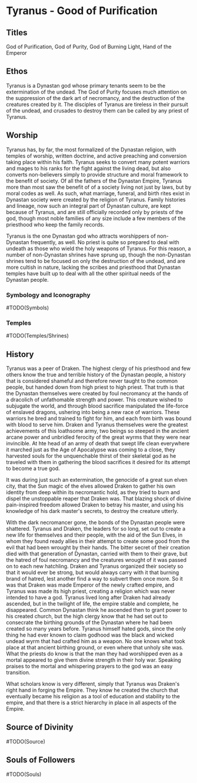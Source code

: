 # Tyranus - Good of Purification

## Titles

God of Purification, God of Purity, God of Burning Light, Hand of the Emperor

## Ethos

Tyranus is a Dynastan god whose primary tenants seem to be the extermination of the undead. The God of Purity focuses much attention on the suppression of the dark art of necromancy, and the destruction of the creatures created by it. The disciples of Tyranus are tireless in their pursuit of the undead, and crusades to destroy them can be called by any priest of Tyranus.

## Worship

Tyranus has, by far, the most formalized of the Dynastan religion, with temples of worship, written doctrine, and active preaching and conversion taking place within his faith. Tyranus seeks to convert many potent warriors and mages to his ranks for the fight against the living dead, but also converts non-believers simply to provide structure and moral framework to the benefit of society. Of all the fathers of the Dynastan Empire, Tyranus more than most saw the benefit of of a society living not just by laws, but by moral codes as well. As such, what marriage, funeral, and birth rites exist in Dynastan society were created by the religion of Tyranus. Family histories and lineage, now such an integral part of Dynastan culture, are kept because of Tyranus, and are still officially recorded only by priests of the god, though most noble families of any size include a few members of the priesthood who keep the family records.

Tyranus is the one Dynastan god who attracts worshippers of non-Dynastan frequently, as well. No priest is quite so prepared to deal with undeath as those who wield the holy weapons of Tyranus. For this reason, a number of non-Dynastan shrines have sprung up, though the non-Dynastan shrines tend to be focused on only the destruction of the undead, and are more cultish in nature, lacking the scribes and priesthood that Dynastan temples have built up to deal with all the other spiritual needs of the Dynastan people.

### Symbology and Iconography

#TODO(Symbols)

### Temples

#TODO(Temples/Shrines)

## History

Tyranus was a peer of Draken. The highest clergy of his priesthood and few others know the true and terrible history of the Dynastan people, a history that is considered shameful and therefore never taught to the common people, but handed down from high priest to high priest. That truth is that the Dynastan themselves were created by foul necromancy at the hands of a dracolich of unfathomable strength and power. This creature wished to subjugate the world, and through blood sacrifice manipulated the life-force of enslaved dragons, ushering into being a new race of warriors. These warriors he bred and trained to fight for him, and each from birth was bound with blood to serve him. Draken and Tyranus themselves were the greatest achievements of this loathsome army, two beings so steeped in the ancient arcane power and unbridled ferocity of the great wyrms that they were near invincible. At hte head of an army of death that swept life clean everywhere it marched just as the Age of Apocalypse was coming to a close, they harvested souls for the unquenchable thirst of their skeletal god as he traveled with them in gathering the blood sacrifices it desired for its attempt to become a true god.

It was during just such an extermination, the genocide of a great sun elven city, that the Sun magic of the elves allowed Draken to gather his own identity from deep within its necromantic hold, as they tried to burn and dispel the unstoppable reaper that Draken was. That blazing shock of divine pain-inspired freedom allowed Draken to betray his master, and using his knowledge of his dark master's secrets, to destroy the creature utterly.

With the dark necromancer gone, the bonds of the Dynastan people were shattered. Tyranus and Draken, the leaders for so long, set out to create a new life for themselves and their people, with the aid of the Sun Elves, in whom they found ready allies in their attempt to create some good from the evil that had been wrought by their hands. The bitter secret of their creation died with that generation of Dynastan, carried with them to their grave, but the hatred of foul necromancy and the creatures wrought of it was passed on to each new hatchling. Draken and Tyranus organized their society so that it would ever be strong, but would always carry with it that burning brand of hatred, lest another find a way to subvert them once more. So it was that Draken was made Emperor of the newly crafted empire, and Tyranus was made its high priest, creating a religion which was never intended to have a god. Tyranus lived long after Draken had already ascended, but in the twilight of life, the empire stable and complete, he disappeared. Common Dynastan think he ascended then to grant power to his created church, but the high clergy know that he had set out to consecrate the birthing grounds of the Dynastan where he had been created so many years before. Tyranus himself hated gods, since the only thing he had ever known to claim godhood was the black and wicked undead wyrm that had crafted him as a weapon. No one knows what took place at that ancient birthing ground, or even where that unholy site was. What the priests do know is that the man they had worshipped even as a mortal appeared to give them divine strength in their holy war. Speaking praises to the mortal and whispering prayers to the god was an easy transition.

What scholars know is very different, simply that Tyranus was Draken's right hand in forging the Empire. They know he created the church that eventually became his religion as a tool of education and stability to the empire, and that there is a strict hierarchy in place in all aspects of the Empire.

## Source of Divinity

#TODO(Source)

## Souls of Followers

#TODO(Souls)